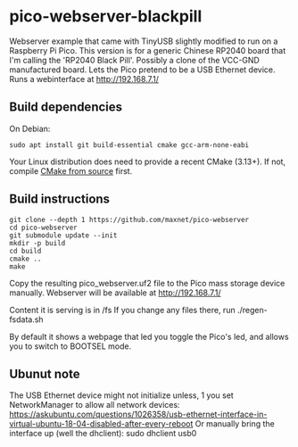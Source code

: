 # pico-webserver-blackpill

Webserver example that came with TinyUSB slightly modified to run on a Raspberry Pi Pico.
This version is for a generic Chinese RP2040 board that I'm calling the 'RP2040 Black Pill'. Possibly a clone of the VCC-GND manufactured board.
Lets the Pico pretend to be a USB Ethernet device. Runs a webinterface at http://192.168.7.1/

## Build dependencies

On Debian:

```
sudo apt install git build-essential cmake gcc-arm-none-eabi
```

Your Linux distribution does need to provide a recent CMake (3.13+).
If not, compile [CMake from source](https://cmake.org/download/#latest) first.

## Build instructions

```
git clone --depth 1 https://github.com/maxnet/pico-webserver
cd pico-webserver
git submodule update --init
mkdir -p build
cd build
cmake ..
make
```

Copy the resulting pico_webserver.uf2 file to the Pico mass storage device manually.
Webserver will be available at http://192.168.7.1/

Content it is serving is in /fs
If you change any files there, run ./regen-fsdata.sh

By default it shows a webpage that led you toggle the Pico's led, and allows you to switch to BOOTSEL mode.

## Ubunut note
The USB Ethernet device might not initialize unless, 1 you set NetworkManager to allow all network devices:
https://askubuntu.com/questions/1026358/usb-ethernet-interface-in-virtual-ubuntu-18-04-disabled-after-every-reboot
Or manually bring the interface up (well the dhclient):
sudo dhclient usb0
